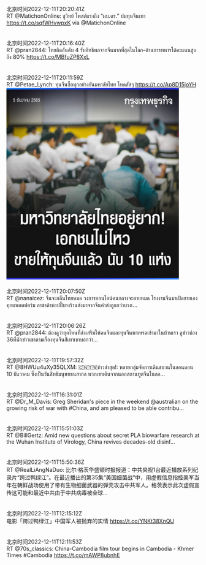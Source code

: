 北京时间2022-12-11T20:20:41Z<br>RT @MatichonOnline: ชูวิทย์ โพสต์แรงถึง “ผบ.ตร.” ปมทุนจีนเทา https://t.co/sqfWHvwpxK via @MatichonOnline<br><br><br>北京时间2022-12-11T20:16:40Z<br>RT @pran2844: ไทยติดอันดับ 4 รับอิทธิพลจากจีนมากที่สุดในโลก-ด้านการทหารได้คะแนนสูงถึง 80% https://t.co/MBfuZP8XxL<br><br><br>北京时间2022-12-11T20:11:59Z<br>RT @Petae_Lynch: ทุนจีนซื้อทุกอย่างยันมหาลัยไทย โหดสัสๆ https://t.co/Ap8D15joYH<br><img src='/temp/image/2022/n-Month-12/1601912680284971008_0.jpg' width='450' height='500'><br><br>北京时间2022-12-11T20:07:50Z<br>RT @nanaicez: จีนจะกลืนไทยหมด วงการออนไลน์คนกลางจะตายหมด โรงงานจีนมาเปิดขายเองทุกแพลตฟอร์ม ลาซาด้าชอปปี้บางร้านส่งมาจากจีนค่าส่งถูกกว่าบางเ…<br><br><br>北京时间2022-12-11T20:06:26Z<br>RT @pran2844: ต้องดูว่า​ยุคไหนที่ส่งเสริมให้คนจีนและทุนจีนพาเหรดเข้ามาในบ้านเรา​ ดูข่าวช่อง​ 36​ ที่นักข่าวเขาตามเรื่องทุนจีนสีเทาเขาบอกว่า…<br><br><br>北京时间2022-12-11T19:57:32Z<br>RT @8HWUu4uXy35QLXM: 🇨🇳🇹🇼ข่าวล่าสุด!: หลายกลุ่มจัดการเดินขบวนในลอนดอน 10 ธันวาคม ซึ่งเป็นวันสิทธิมนุษยชนสากล พวกเขาเดินจากนอกสถานทูตจีนในลอ…<br><br><br>北京时间2022-12-11T16:31:01Z<br>RT @Dr_M_Davis: Greg Sheridan's piece in the weekend @australian on the growing risk of war with #China, and am pleased to be able contribu…<br><br><br>北京时间2022-12-11T15:51:03Z<br>RT @BillGertz: Amid new questions about secret PLA biowarfare research at the Wuhan Institute of Virology, China revives decades-old disinf…<br><br><br>北京时间2022-12-11T15:50:36Z<br>RT @RealLiAngNaDuo: 比尔·格茨华盛顿时报报道：中共央视1台最近播放系列纪录片“跨过鸭绿江”。在最近播出的第35集“美国细菌战“中，用虚假信息指控美军当年在朝鲜战场使用了带有生物细菌武器的弹壳攻击中共军人。格茨表示此次虚假宣传这可能和最近中共由于中共病毒被全球…<br><br><br>北京时间2022-12-11T12:15:12Z<br>电影「跨过鸭绿江」中国军人被抛弃的实情
https://t.co/YNKt38XnQU<br><br><br>北京时间2022-12-11T12:11:53Z<br>RT @70s_classics: China-Cambodia film tour begins in Cambodia - Khmer Times #Cambodia https://t.co/mAWP8ubnhE<br><br><br>